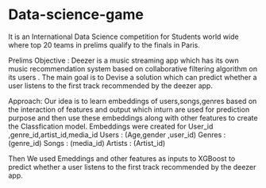 # Data-science-game
It is an International Data Science competition for Students world wide where top 20 teams in prelims qualify to the finals in Paris.

Prelims Objective : 
Deezer is a music streaming app which has its own music recommendation system based on collaborative filtering algorithm on its users . The main goal is to Devise a solution which can predict whether a user listens to the first track recommended by the deezer app.

Approach:
Our idea is to learn embeddings of users,songs,genres based on the interaction of features and output which inturn are used for prediction purpose and then use these embeddings along with other features to create the Classfication model.
Embeddings were created for User_id ,genre_id,artist_id,media_id
Users : (Age,gender ,user_id)
Genres : (genre_id)
Songs : (media_id)
Artists : (Artist_id)

Then We used Emeddings and other features as inputs to XGBoost to predict whether a user listens to the first track recommended by the deezer app.
